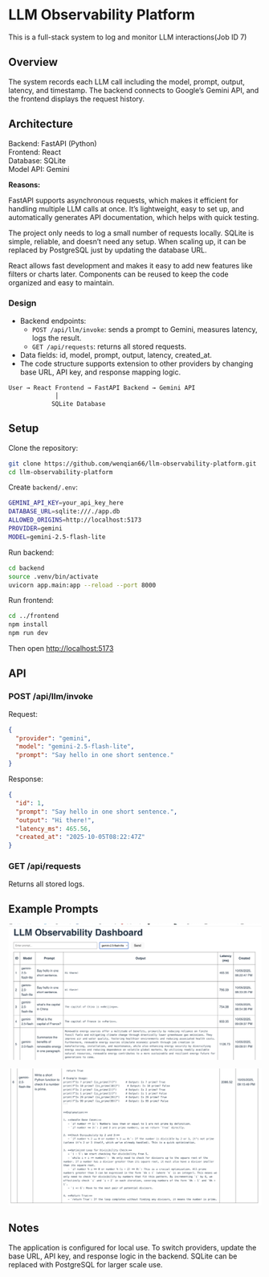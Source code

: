 # LLM Observability Platform

This is a full-stack system to log and monitor LLM interactions(Job ID 7)

## Overview

The system records each LLM call including the model, prompt, output, latency, and timestamp. The backend connects to Google’s Gemini API, and the frontend displays the request history.

## Architecture

Backend: FastAPI (Python)  
Frontend: React  
Database: SQLite  
Model API: Gemini

**Reasons:**

FastAPI supports asynchronous requests, which makes it efficient for handling multiple LLM calls at once. It’s lightweight, easy to set up, and automatically generates API documentation, which helps with quick testing.

The project only needs to log a small number of requests locally. SQLite is simple, reliable, and doesn’t need any setup. When scaling up, it can be replaced by PostgreSQL just by updating the database URL.

React allows fast development and makes it easy to add new features like filters or charts later. Components can be reused to keep the code organized and easy to maintain.

### Design

- Backend endpoints:
  - `POST /api/llm/invoke`: sends a prompt to Gemini, measures latency, logs the result.
  - `GET /api/requests`: returns all stored requests.
- Data fields: id, model, prompt, output, latency, created_at.
- The code structure supports extension to other providers by changing base URL, API key, and response mapping logic.
  
```
User → React Frontend → FastAPI Backend → Gemini API
             │
            SQLite Database
```

## Setup

Clone the repository:
```bash
git clone https://github.com/wenqian66/llm-observability-platform.git
cd llm-observability-platform
````

Create `backend/.env`:

```bash
GEMINI_API_KEY=your_api_key_here
DATABASE_URL=sqlite:///./app.db
ALLOWED_ORIGINS=http://localhost:5173
PROVIDER=gemini
MODEL=gemini-2.5-flash-lite
```

Run backend:

```bash
cd backend
source .venv/bin/activate
uvicorn app.main:app --reload --port 8000
```

Run frontend:

```bash
cd ../frontend
npm install
npm run dev
```

Then open [http://localhost:5173](http://localhost:5173)

## API

### POST /api/llm/invoke

Request:

```json
{
  "provider": "gemini",
  "model": "gemini-2.5-flash-lite",
  "prompt": "Say hello in one short sentence."
}
```

Response:

```json
{
  "id": 1,
  "prompt": "Say hello in one short sentence.",
  "output": "Hi there!",
  "latency_ms": 465.56,
  "created_at": "2025-10-05T08:22:47Z"
}
```

### GET /api/requests

Returns all stored logs.

## Example Prompts

![alt text](image.png)

![alt text](image-1.png)
## Notes

The application is configured for local use.
To switch providers, update the base URL, API key, and response logic in the backend.
SQLite can be replaced with PostgreSQL for larger scale use.


